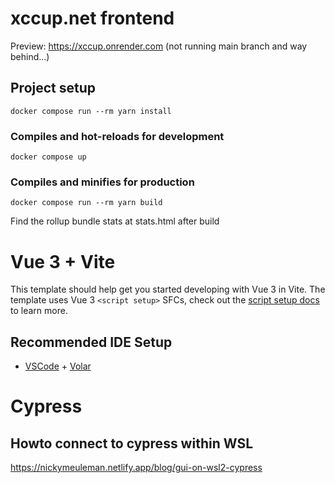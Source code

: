 # xccup.net frontend

Preview: https://xccup.onrender.com (not running main branch and way behind…)

## Project setup

```
docker compose run --rm yarn install
```

### Compiles and hot-reloads for development

```
docker compose up
```

### Compiles and minifies for production

```
docker compose run --rm yarn build
```

Find the rollup bundle stats at stats.html after build

# Vue 3 + Vite

This template should help get you started developing with Vue 3 in Vite. The template uses Vue 3 `<script setup>` SFCs, check out the [script setup docs](https://v3.vuejs.org/api/sfc-script-setup.html#sfc-script-setup) to learn more.

## Recommended IDE Setup

- [VSCode](https://code.visualstudio.com/) + [Volar](https://marketplace.visualstudio.com/items?itemName=johnsoncodehk.volar)

# Cypress

## Howto connect to cypress within WSL

https://nickymeuleman.netlify.app/blog/gui-on-wsl2-cypress
